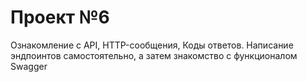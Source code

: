 # Проект №6 
Ознакомление с API, HTTP-сообщения, Коды ответов. Написание эндпоинтов самостоятельно, а затем знакомство с функционалом Swagger
